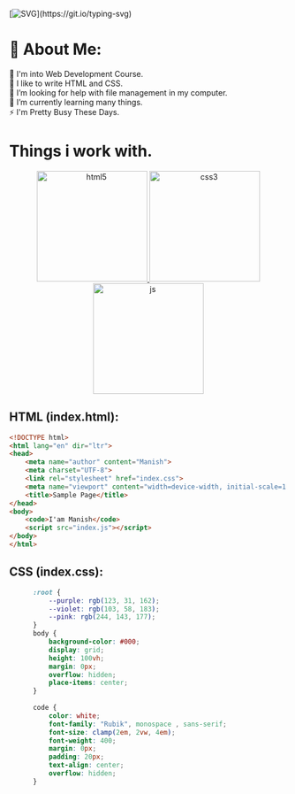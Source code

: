 [![SVG](https://readme-typing-svg.demolab.com?font=JetBrains+Mono&size=45&duration=1500&pause=1000&color=00ffff&width=720&height=100&lines=Welcome+To+My+Profile;I+am+Manish+Arya;Nice+To+Meet+You.)](https://git.io/typing-svg)

# 💫 About Me:
🔭 I'm into Web Development Course. <br> 🙌 I like to write HTML and CSS.<br>🤝 I’m looking for help with file management in my computer.<br>🌱 I’m currently learning many things.<br>⚡ I'm Pretty Busy These Days.

# Things i work with.
<div align="center">
<a href="https://www.w3.org/html/" target="_blank" rel="noreferrer"> <img src="https://cdn.jsdelivr.net/gh/offensive-vk/Icons@master/html5/html5-plain-wordmark.svg" alt="html5" width="200" height="200"/> </a>
<a href="https://www.w3schools.com/css/" target="_blank" rel="noreferrer"> <img src="https://cdn.jsdelivr.net/gh/offensive-vk/Icons@master/css3/css3-plain-wordmark.svg" alt="css3" width="200" height="200"/> </a>
<a href="https://www.javascript.com/" target="_blank" rel="noreferrer"> <img src="https://cdn.jsdelivr.net/gh/offensive-vk/Icons@master/javascript/javascript-original.svg" alt="js" width="200" height="200"/> </a>
</div>

## HTML (index.html):
```html
<!DOCTYPE html>
<html lang="en" dir="ltr">
<head>
    <meta name="author" content="Manish">
    <meta charset="UTF-8">
    <link rel="stylesheet" href="index.css">
    <meta name="viewport" content="width=device-width, initial-scale=1.0">
    <title>Sample Page</title>
</head>
<body>
    <code>I'am Manish</code>
    <script src="index.js"></script>
</body>
</html> 

```

## CSS (index.css):
```css
      :root {
          --purple: rgb(123, 31, 162);
          --violet: rgb(103, 58, 183);
          --pink: rgb(244, 143, 177);
      }
      body {
          background-color: #000;
          display: grid;
          height: 100vh;
          margin: 0px;
          overflow: hidden;
          place-items: center;
      }
      
      code {
          color: white;
          font-family: "Rubik", monospace , sans-serif;
          font-size: clamp(2em, 2vw, 4em);
          font-weight: 400;
          margin: 0px;
          padding: 20px;
          text-align: center;
          overflow: hidden;
      }
```
